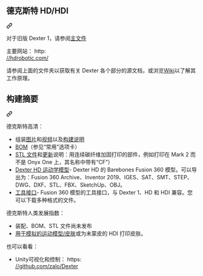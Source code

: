 <div class="Box-sc-g0xbh4-0 bJMeLZ js-snippet-clipboard-copy-unpositioned" data-hpc="true"><article class="markdown-body entry-content container-lg" itemprop="text"><div class="markdown-heading" dir="auto"><h1 tabindex="-1" class="heading-element" dir="auto"><font style="vertical-align: inherit;"><font style="vertical-align: inherit;">德克斯特 HD/HDI</font></font></h1><a id="user-content-dexter-hdhdi" class="anchor-element" aria-label="永久链接：Dexter HD/HDI" href="#dexter-hdhdi"><svg class="octicon octicon-link" viewBox="0 0 16 16" version="1.1" width="16" height="16" aria-hidden="true"><path d="m7.775 3.275 1.25-1.25a3.5 3.5 0 1 1 4.95 4.95l-2.5 2.5a3.5 3.5 0 0 1-4.95 0 .751.751 0 0 1 .018-1.042.751.751 0 0 1 1.042-.018 1.998 1.998 0 0 0 2.83 0l2.5-2.5a2.002 2.002 0 0 0-2.83-2.83l-1.25 1.25a.751.751 0 0 1-1.042-.018.751.751 0 0 1-.018-1.042Zm-4.69 9.64a1.998 1.998 0 0 0 2.83 0l1.25-1.25a.751.751 0 0 1 1.042.018.751.751 0 0 1 .018 1.042l-1.25 1.25a3.5 3.5 0 1 1-4.95-4.95l2.5-2.5a3.5 3.5 0 0 1 4.95 0 .751.751 0 0 1-.018 1.042.751.751 0 0 1-1.042.018 1.998 1.998 0 0 0-2.83 0l-2.5 2.5a1.998 1.998 0 0 0 0 2.83Z"></path></svg></a></div>
<p dir="auto"><font style="vertical-align: inherit;"><font style="vertical-align: inherit;">对于旧版 Dexter 1，请参阅</font></font><a href="https://github.com/HaddingtonDynamics/Dexter/tree/master"><font style="vertical-align: inherit;"><font style="vertical-align: inherit;">主文件</font></font></a></p>
<p dir="auto"><font style="vertical-align: inherit;"><font style="vertical-align: inherit;">主要网站： http: </font></font><br>
<a href="http://hdrobotic.com/" rel="nofollow"><font style="vertical-align: inherit;"><font style="vertical-align: inherit;">//hdrobotic.com/</font></font></a></p>
<p dir="auto"><font style="vertical-align: inherit;"><font style="vertical-align: inherit;">请参阅上面的文件夹以获取有关 Dexter 各个部分的源文档，或浏览</font></font><a href="https://github.com/HaddingtonDynamics/Dexter/wiki"><font style="vertical-align: inherit;"><font style="vertical-align: inherit;">Wiki</font></font></a><font style="vertical-align: inherit;"><font style="vertical-align: inherit;">以了解其工作原理。</font></font></p>
<div class="markdown-heading" dir="auto"><h2 tabindex="-1" class="heading-element" dir="auto"><font style="vertical-align: inherit;"><font style="vertical-align: inherit;">构建摘要</font></font></h2><a id="user-content-build-summaries" class="anchor-element" aria-label="永久链接：构建摘要" href="#build-summaries"><svg class="octicon octicon-link" viewBox="0 0 16 16" version="1.1" width="16" height="16" aria-hidden="true"><path d="m7.775 3.275 1.25-1.25a3.5 3.5 0 1 1 4.95 4.95l-2.5 2.5a3.5 3.5 0 0 1-4.95 0 .751.751 0 0 1 .018-1.042.751.751 0 0 1 1.042-.018 1.998 1.998 0 0 0 2.83 0l2.5-2.5a2.002 2.002 0 0 0-2.83-2.83l-1.25 1.25a.751.751 0 0 1-1.042-.018.751.751 0 0 1-.018-1.042Zm-4.69 9.64a1.998 1.998 0 0 0 2.83 0l1.25-1.25a.751.751 0 0 1 1.042.018.751.751 0 0 1 .018 1.042l-1.25 1.25a3.5 3.5 0 1 1-4.95-4.95l2.5-2.5a3.5 3.5 0 0 1 4.95 0 .751.751 0 0 1-.018 1.042.751.751 0 0 1-1.042.018 1.998 1.998 0 0 0-2.83 0l-2.5 2.5a1.998 1.998 0 0 0 0 2.83Z"></path></svg></a></div>
<p dir="auto"><font style="vertical-align: inherit;"><font style="vertical-align: inherit;">德克斯特高清：</font></font></p>
<ul dir="auto">
<li><font style="vertical-align: inherit;"><font style="vertical-align: inherit;">组装</font></font><a href="https://photos.app.goo.gl/jGmsnxtytvdYhgUi8" rel="nofollow"><font style="vertical-align: inherit;"><font style="vertical-align: inherit;">图片</font></font></a><font style="vertical-align: inherit;"><font style="vertical-align: inherit;">和</font></font><a href="https://www.youtube.com/watch?v=AYD2PSslqfU&amp;list=PLEJQ7hsad17fC2tqTDGNFI_LPk1kX2aE6" rel="nofollow"><font style="vertical-align: inherit;"><font style="vertical-align: inherit;">视频</font></font></a><font style="vertical-align: inherit;"><font style="vertical-align: inherit;">以及</font></font><a href="https://github.com/HaddingtonDynamics/Dexter/wiki/HD-Build-Notes"><font style="vertical-align: inherit;"><font style="vertical-align: inherit;">构建说明</font></font></a></li>
<li><a href="https://docs.google.com/spreadsheets/d/1tPxJF4zsaoBsXhz2b6sy5hTPxMfhjwwAfAAC_93CtzM/edit?usp=sharing" rel="nofollow"><font style="vertical-align: inherit;"><font style="vertical-align: inherit;">BOM</font></font></a><font style="vertical-align: inherit;"><font style="vertical-align: inherit;">（参见“常用”选项卡）</font></font></li>
<li><a href="https://www.thingiverse.com/thing:3206154" rel="nofollow"><font style="vertical-align: inherit;"><font style="vertical-align: inherit;">STL 文件</font></font></a><font style="vertical-align: inherit;"><font style="vertical-align: inherit;">和</font></font><a href="https://www.thingiverse.com/thing:3781990" rel="nofollow"><font style="vertical-align: inherit;"><font style="vertical-align: inherit;">更新</font></font></a><font style="vertical-align: inherit;"><font style="vertical-align: inherit;">说明：用连续碳纤维加固打印的部件，例如打印在 Mark 2 而不是 Onyx One 上，其名称中带有“CF”）</font></font></li>
<li><a href="https://a360.co/3eoAQqo" rel="nofollow"><font style="vertical-align: inherit;"><font style="vertical-align: inherit;">Dexter HD 运动学模型</font></font></a><font style="vertical-align: inherit;"><font style="vertical-align: inherit;">- Dexter HD 的 Barebones Fusion 360 模型。</font><font style="vertical-align: inherit;">可以导出为：Fusion 360 Archive、Inventor 2019、IGES、SAT、SMT、STEP、DWG、DXF、STL、FBX、SketchUp、OBJ。</font></font></li>
<li><a href="https://a360.co/2V8DpoO" rel="nofollow"><font style="vertical-align: inherit;"><font style="vertical-align: inherit;">工具接口</font></font></a><font style="vertical-align: inherit;"><font style="vertical-align: inherit;">- Fusion 360 模型的工具接口，与 Dexter 1、HD 和 HDI 兼容。</font><font style="vertical-align: inherit;">您可以下载多种格式的文件。</font></font></li>
</ul>
<p dir="auto"><font style="vertical-align: inherit;"><font style="vertical-align: inherit;">德克斯特人类发展指数：</font></font></p>
<ul dir="auto">
<li><font style="vertical-align: inherit;"><font style="vertical-align: inherit;">装配、BOM、STL 文件尚未发布</font></font></li>
<li><a href="https://a360.co/2Zfxktd" rel="nofollow"><font style="vertical-align: inherit;"><font style="vertical-align: inherit;">用于模拟的运动模型/皮肤</font></font></a><font style="vertical-align: inherit;"><font style="vertical-align: inherit;">或为未蒙皮的 HDI 打印皮肤。</font></font></li>
</ul>
<p dir="auto"><font style="vertical-align: inherit;"><font style="vertical-align: inherit;">也可以看看：</font></font></p>
<ul dir="auto">
<li><font style="vertical-align: inherit;"><font style="vertical-align: inherit;">Unity可视化和控制： https: </font></font><br>
<a href="https://github.com/zalo/Dexter"><font style="vertical-align: inherit;"><font style="vertical-align: inherit;">//github.com/zalo/Dexter</font></font></a></li>
</ul>
</article></div>
